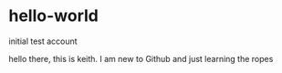# hello-world
initial test account

hello there, this is keith. I am new to Github and just learning the ropes
